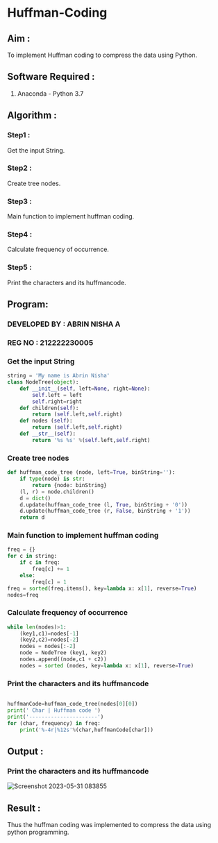 # Huffman-Coding

## Aim :

To implement Huffman coding to compress the data using Python.

## Software Required :

1. Anaconda - Python 3.7

## Algorithm :

### Step1 :

Get the input String.

### Step2 :

Create tree nodes.

### Step3 :

Main function to implement huffman coding.

### Step4 :

Calculate frequency of occurrence.

### Step5 :

Print the characters and its huffmancode.
 
## Program:

### DEVELOPED BY : ABRIN NISHA A
### REG NO : 212222230005

### Get the input String

``` Python
string = 'My name is Abrin Nisha'
class NodeTree(object):
    def __init__(self, left=None, right=None): 
        self.left = left
        self.right=right
    def children(self):
        return (self.left,self.right)
    def nodes (self):
        return (self.left,self.right)
    def __str__(self):
        return '%s %s' %(self.left,self.right)
   ```     
### Create tree nodes

``` Python
def huffman_code_tree (node, left=True, binString=''):
    if type(node) is str:
        return {node: binString}
    (l, r) = node.children()
    d = dict()
    d.update(huffman_code_tree (l, True, binString + '0'))
    d.update(huffman_code_tree (r, False, binString + '1'))
    return d
   ``` 
### Main function to implement huffman coding 

``` Python
freq = {}
for c in string:
    if c in freq:
        freq[c] += 1
    else:
        freq[c] = 1
freq = sorted(freq.items(), key=lambda x: x[1], reverse=True)
nodes=freq
```

### Calculate frequency of occurrence

``` Python
while len(nodes)>1:
    (key1,c1)=nodes[-1]
    (key2,c2)=nodes[-2]
    nodes = nodes[:-2]
    node = NodeTree (key1, key2)
    nodes.append((node,c1 + c2))
    nodes = sorted (nodes, key=lambda x: x[1], reverse=True)

```
    
### Print the characters and its huffmancode

```python

huffmanCode=huffman_code_tree(nodes[0][0])
print(' Char | Huffman code ') 
print('----------------------')
for (char, frequency) in freq:
    print('%-4r|%12s'%(char,huffmanCode[char]))
```


## Output :

### Print the characters and its huffmancode

![Screenshot 2023-05-31 083855](https://github.com/Abrinnisha6/Huffman-Coding/assets/118889454/96327907-f6cb-449c-81df-e407003f2de0)

## Result :

Thus the huffman coding was implemented to compress the data using python programming.
